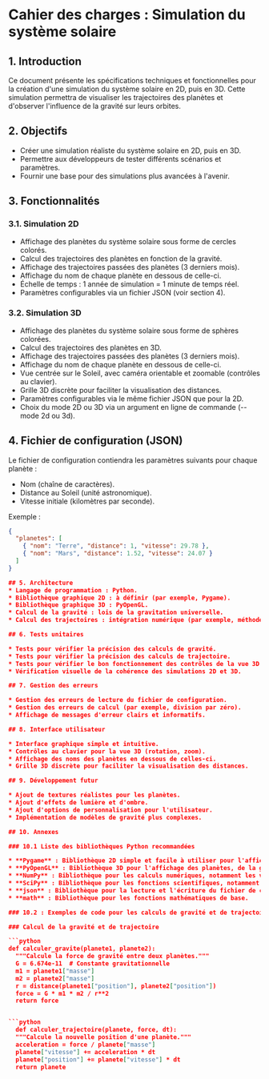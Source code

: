 # Cahier des charges : Simulation du système solaire

## 1. Introduction

Ce document présente les spécifications techniques et fonctionnelles pour la création d'une simulation du système solaire en 2D, puis en 3D. Cette simulation permettra de visualiser les trajectoires des planètes et d'observer l'influence de la gravité sur leurs orbites.

## 2. Objectifs

* Créer une simulation réaliste du système solaire en 2D, puis en 3D.
* Permettre aux développeurs de tester différents scénarios et paramètres.
* Fournir une base pour des simulations plus avancées à l'avenir.

## 3. Fonctionnalités

### 3.1. Simulation 2D

* Affichage des planètes du système solaire sous forme de cercles colorés.
* Calcul des trajectoires des planètes en fonction de la gravité.
* Affichage des trajectoires passées des planètes (3 derniers mois).
* Affichage du nom de chaque planète en dessous de celle-ci.
* Échelle de temps : 1 année de simulation = 1 minute de temps réel.
* Paramètres configurables via un fichier JSON (voir section 4).

### 3.2. Simulation 3D

* Affichage des planètes du système solaire sous forme de sphères colorées.
* Calcul des trajectoires des planètes en 3D.
* Affichage des trajectoires passées des planètes (3 derniers mois).
* Affichage du nom de chaque planète en dessous de celle-ci.
* Vue centrée sur le Soleil, avec caméra orientable et zoomable (contrôles au clavier).
* Grille 3D discrète pour faciliter la visualisation des distances.
* Paramètres configurables via le même fichier JSON que pour la 2D.
* Choix du mode 2D ou 3D via un argument en ligne de commande (--mode 2d ou 3d).

## 4. Fichier de configuration (JSON)

Le fichier de configuration contiendra les paramètres suivants pour chaque planète :

* Nom (chaîne de caractères).
* Distance au Soleil (unité astronomique).
* Vitesse initiale (kilomètres par seconde).

Exemple :

```json
{
  "planetes": [
    { "nom": "Terre", "distance": 1, "vitesse": 29.78 },
    { "nom": "Mars", "distance": 1.52, "vitesse": 24.07 }
  ]
}

## 5. Architecture
* Langage de programmation : Python.
* Bibliothèque graphique 2D : à définir (par exemple, Pygame).
* Bibliothèque graphique 3D : PyOpenGL.
* Calcul de la gravité : lois de la gravitation universelle.
* Calcul des trajectoires : intégration numérique (par exemple, méthode d'Euler).

## 6. Tests unitaires

* Tests pour vérifier la précision des calculs de gravité.
* Tests pour vérifier la précision des calculs de trajectoire.
* Tests pour vérifier le bon fonctionnement des contrôles de la vue 3D.
* Vérification visuelle de la cohérence des simulations 2D et 3D.

## 7. Gestion des erreurs

* Gestion des erreurs de lecture du fichier de configuration.
* Gestion des erreurs de calcul (par exemple, division par zéro).
* Affichage de messages d'erreur clairs et informatifs.

## 8. Interface utilisateur

* Interface graphique simple et intuitive.
* Contrôles au clavier pour la vue 3D (rotation, zoom).
* Affichage des noms des planètes en dessous de celles-ci.
* Grille 3D discrète pour faciliter la visualisation des distances.

## 9. Développement futur

* Ajout de textures réalistes pour les planètes.
* Ajout d'effets de lumière et d'ombre.
* Ajout d'options de personnalisation pour l'utilisateur.
* Implémentation de modèles de gravité plus complexes.

## 10. Annexes

### 10.1 Liste des bibliothèques Python recommandées

* **Pygame** : Bibliothèque 2D simple et facile à utiliser pour l'affichage des planètes et de leurs trajectoires.
* **PyOpenGL** : Bibliothèque 3D pour l'affichage des planètes, de la grille et de la caméra orientable.
* **NumPy** : Bibliothèque pour les calculs numériques, notamment les vecteurs et les matrices.
* **SciPy** : Bibliothèque pour les fonctions scientifiques, notamment l'intégration numérique pour le calcul des trajectoires.
* **json** : Bibliothèque pour la lecture et l'écriture du fichier de configuration.
* **math** : Bibliothèque pour les fonctions mathématiques de base.

### 10.2 : Exemples de code pour les calculs de gravité et de trajectoire

### Calcul de la gravité et de trajectoire

```python
def calculer_gravite(planete1, planete2):
  """Calcule la force de gravité entre deux planètes."""
  G = 6.674e-11  # Constante gravitationnelle
  m1 = planete1["masse"]
  m2 = planete2["masse"]
  r = distance(planete1["position"], planete2["position"])
  force = G * m1 * m2 / r**2
  return force


```python
  def calculer_trajectoire(planete, force, dt):
  """Calcule la nouvelle position d'une planète."""
  acceleration = force / planete["masse"]
  planete["vitesse"] += acceleration * dt
  planete["position"] += planete["vitesse"] * dt
  return planete
  